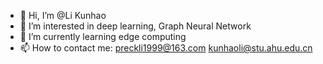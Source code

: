 - 👋 Hi, I’m @Li Kunhao
- 👀 I’m interested in deep learning, Graph Neural Network
- 🌱 I’m currently learning edge computing
- 📫 How to contact me: preckli1999@163.com kunhaoli@stu.ahu.edu.cn

<!---
PreckLi/PreckLi is a ✨ special ✨ repository because its `README.md` (this file) appears on your GitHub profile.
You can click the Preview link to take a look at your changes.
--->
